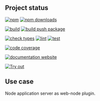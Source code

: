 <!-- !/usr/bin/env markdown
-*- coding: utf-8 -*-
region header
Copyright Torben Sickert (info["~at~"]torben.website) 16.12.2012

License
-------

This library written by Torben Sickert stand under a creative commons naming
3.0 unported license. See https://creativecommons.org/licenses/by/3.0/deed.de
endregion -->

Project status
--------------

[![npm](https://img.shields.io/npm/v/application-server-web-node-plugin?color=%23d55e5d&label=npm%20package%20version&logoColor=%23d55e5d&style=for-the-badge)](https://www.npmjs.com/package/application-server-web-node-plugin)
[![npm downloads](https://img.shields.io/npm/dy/application-server-web-node-plugin.svg?style=for-the-badge)](https://www.npmjs.com/package/application-server-web-node-plugin)

[![build](https://img.shields.io/github/actions/workflow/status/thaibault/application-server-web-node-plugin/build.yaml?style=for-the-badge)](https://github.com/thaibault/application-server-web-node-plugin/actions/workflows/build.yaml)
[![build push package](https://img.shields.io/github/actions/workflow/status/thaibault/application-server-web-node-plugin/build-package-and-push.yaml?label=build%20push%20package&style=for-the-badge)](https://github.com/thaibault/application-server-web-node-plugin/actions/workflows/build-package-and-push.yaml)

[![check types](https://img.shields.io/github/actions/workflow/status/thaibault/application-server-web-node-plugin/check-types.yaml?label=check%20types&style=for-the-badge)](https://github.com/thaibault/application-server-web-node-plugin/actions/workflows/check-types.yaml)
[![lint](https://img.shields.io/github/actions/workflow/status/thaibault/application-server-web-node-plugin/lint.yaml?label=lint&style=for-the-badge)](https://github.com/thaibault/application-server-web-node-plugin/actions/workflows/lint.yaml)
[![test](https://img.shields.io/github/actions/workflow/status/thaibault/application-server-web-node-plugin/test-coverage-report.yaml?label=test&style=for-the-badge)](https://github.com/thaibault/application-server-web-node-plugin/actions/workflows/test-coverage-report.yaml)

[![code coverage](https://img.shields.io/coverallsCoverage/github/thaibault/application-server-web-node-plugin?label=code%20coverage&style=for-the-badge)](https://coveralls.io/github/thaibault/application-server-web-node-plugin)

[![documentation website](https://img.shields.io/website-up-down-green-red/https/torben.website/application-server-web-node-plugin.svg?label=documentation-website&style=for-the-badge)](https://torben.website/application-server-web-node-plugin)

[![Try out](https://img.shields.io/badge/Try%20it%20on%20runkit-%2345cc11?style=for-the-badge)](https://npm.runkit.com/application-server-web-node-plugin)

Use case
--------

Node application server as web-node plugin.
